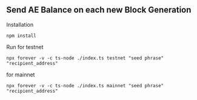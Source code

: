 ## Send AE Balance on each new Block Generation


Installation

`` npm install ``

Run
for testnet

``npx forever -v -c ts-node ./index.ts testnet "seed phrase" "recipient_address"``

for mainnet

``npx forever -v -c ts-node ./index.ts mainnet "seed phrase" "recipient_address"``
